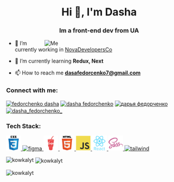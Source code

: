 <h1 align="center">Hi 👋, I'm Dasha</h1>
<h3 align="center">Im a front-end dev from UA</h3>
<img align="right" alt="Me" width="400" src="https://cdn.dribbble.com/users/1857592/screenshots/3848396/character-typing.gif">

- 🔭 I’m currently working in [NovaDevelopersCo](https://github.com/NovaDevelopersCo)

- 🌱 I’m currently learning **Redux, Next**

- 📫 How to reach me **dasafedorcenko7@gmail.com**

<h3 align="left">Connect with me:</h3>
<p align="left">
<a href="https://twitter.com/fedorchenko dasha" target="blank"><img align="center" src="https://raw.githubusercontent.com/rahuldkjain/github-profile-readme-generator/master/src/images/icons/Social/twitter.svg" alt="fedorchenko dasha" height="30" width="40" /></a>
<a href="https://linkedin.com/in/dasha fedorchenko" target="blank"><img align="center" src="https://raw.githubusercontent.com/rahuldkjain/github-profile-readme-generator/master/src/images/icons/Social/linked-in-alt.svg" alt="dasha fedorchenko" height="30" width="40" /></a>
<a href="https://fb.com/дарья федорченко" target="blank"><img align="center" src="https://raw.githubusercontent.com/rahuldkjain/github-profile-readme-generator/master/src/images/icons/Social/facebook.svg" alt="дарья федорченко" height="30" width="40" /></a>
<a href="https://instagram.com/dasha_fedorchenko_" target="blank"><img align="center" src="https://raw.githubusercontent.com/rahuldkjain/github-profile-readme-generator/master/src/images/icons/Social/instagram.svg" alt="dasha_fedorchenko_" height="30" width="40" /></a>
</p>

<h3 align="left">Tech Stack:</h3>
<p align="left"> <a href="https://www.w3schools.com/css/" target="_blank" rel="noreferrer"> <img src="https://raw.githubusercontent.com/devicons/devicon/master/icons/css3/css3-original-wordmark.svg" alt="css3" width="40" height="40"/> </a> <a href="https://www.figma.com/" target="_blank" rel="noreferrer"> <img src="https://www.vectorlogo.zone/logos/figma/figma-icon.svg" alt="figma" width="40" height="40"/> </a> <a href="https://gulpjs.com" target="_blank" rel="noreferrer"> <img src="https://raw.githubusercontent.com/devicons/devicon/master/icons/gulp/gulp-plain.svg" alt="gulp" width="40" height="40"/> </a> <a href="https://www.w3.org/html/" target="_blank" rel="noreferrer"> <img src="https://raw.githubusercontent.com/devicons/devicon/master/icons/html5/html5-original-wordmark.svg" alt="html5" width="40" height="40"/> </a> <a href="https://developer.mozilla.org/en-US/docs/Web/JavaScript" target="_blank" rel="noreferrer"> <img src="https://raw.githubusercontent.com/devicons/devicon/master/icons/javascript/javascript-original.svg" alt="javascript" width="40" height="40"/> </a> <a href="https://reactjs.org/" target="_blank" rel="noreferrer"> <img src="https://raw.githubusercontent.com/devicons/devicon/master/icons/react/react-original-wordmark.svg" alt="react" width="40" height="40"/> </a> <a href="https://sass-lang.com" target="_blank" rel="noreferrer"> <img src="https://raw.githubusercontent.com/devicons/devicon/master/icons/sass/sass-original.svg" alt="sass" width="40" height="40"/> </a> <a href="https://tailwindcss.com/" target="_blank" rel="noreferrer"> <img src="https://www.vectorlogo.zone/logos/tailwindcss/tailwindcss-icon.svg" alt="tailwind" width="40" height="40"/> </a> </p>

<p><img align="left" src="https://github-readme-stats.vercel.app/api/top-langs?username=kowkalyt&show_icons=true&locale=en&layout=compact" alt="kowkalyt" /></p>

<p>&nbsp;<img align="center" src="https://github-readme-stats.vercel.app/api?username=kowkalyt&show_icons=true&locale=en" alt="kowkalyt" /></p>

<p><img align="center" src="https://github-readme-streak-stats.herokuapp.com/?user=kowkalyt&" alt="kowkalyt" /></p>
